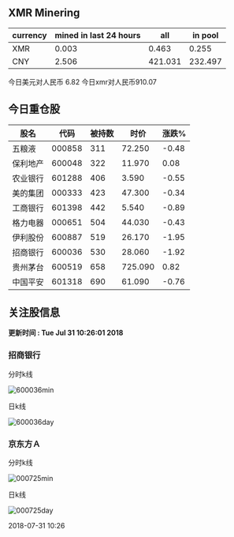 ## XMR Minering

|currency|mined in last 24 hours|all|in pool|
|---|---|---|---|
|XMR|0.003|0.463|0.255|
|CNY|2.506|421.031|232.497|

今日美元对人民币 6.82	今日xmr对人民币910.07


## 今日重仓股 

|股名|代码|被持数|时价|涨跌%|
|---|---|---|---|---|
|五粮液|000858|311|72.250|-0.48|
|保利地产|600048|322|11.970|0.08|
|农业银行|601288|406|3.590|-0.55|
|美的集团|000333|423|47.300|-0.34|
|工商银行|601398|442|5.540|-0.89|
|格力电器|000651|504|44.030|-0.43|
|伊利股份|600887|519|26.170|-1.95|
|招商银行|600036|530|28.060|-1.92|
|贵州茅台|600519|658|725.090|0.82|
|中国平安|601318|690|61.090|-0.76|

## 关注股信息
**更新时间 : Tue Jul 31 10:26:01 2018**
### 招商银行 
分时k线

![600036min](http://image.sinajs.cn/newchart/min/n/sh600036.gif)

日k线

![600036day](http://image.sinajs.cn/newchart/daily/n/sh600036.gif)

### 京东方Ａ 
分时k线

![000725min](http://image.sinajs.cn/newchart/min/n/sz000725.gif)

日k线

![000725day](http://image.sinajs.cn/newchart/daily/n/sz000725.gif)

2018-07-31 10:26